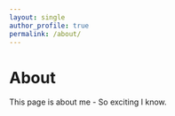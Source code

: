 ```yaml
---
layout: single
author_profile: true
permalink: /about/
---
```


# About

This page is about me - So exciting I know.
